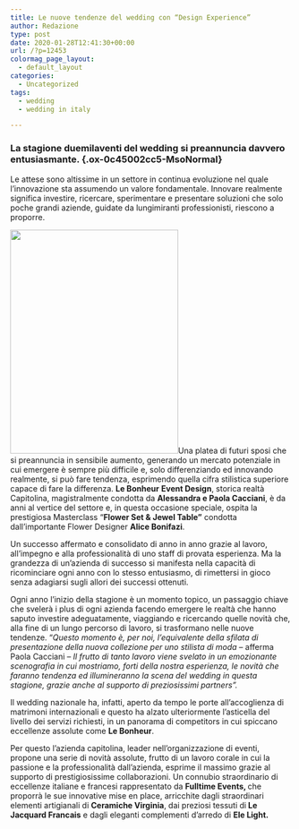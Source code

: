 ```yaml
---
title: Le nuove tendenze del wedding con “Design Experience”
author: Redazione
type: post
date: 2020-01-28T12:41:30+00:00
url: /?p=12453
colormag_page_layout:
  - default_layout
categories:
  - Uncategorized
tags:
  - wedding
  - wedding in italy

---
```

### La stagione duemilaventi del wedding si preannuncia davvero entusiasmante. {.ox-0c45002cc5-MsoNormal}

<p class="ox-0c45002cc5-MsoNormal">
  Le attese sono altissime in un settore in continua evoluzione nel quale l’innovazione sta assumendo un valore fondamentale. Innovare realmente significa investire, ricercare, sperimentare e presentare soluzioni che solo poche grandi aziende, guidate da lungimiranti professionisti, riescono a proporre.
</p>

<p class="ox-0c45002cc5-MsoNormal">
  <img decoding="async" loading="lazy" class="alignleft wp-image-12454" src="https://progressonline.it/wp-content/uploads/2020/01/Le-Bonheur-3-225x300.jpeg" alt="" width="300" height="400" />Una platea di futuri sposi che si preannuncia in sensibile aumento, generando un mercato potenziale in cui emergere è sempre più difficile e, solo differenziando ed innovando realmente, si può fare tendenza, esprimendo quella cifra stilistica superiore capace di fare la differenza. <b>Le Bonheur</b> <b>Event Design</b>, storica realtà Capitolina, magistralmente condotta da <b>Alessandra e Paola Cacciani</b>, è da anni al vertice del settore e, in questa occasione speciale, ospita la prestigiosa Masterclass “<b>Flower Set & Jewel Table”</b> condotta dall’importante Flower Designer <b>Alice Bonifazi</b>.
</p>

<p class="ox-0c45002cc5-MsoNormal">
  Un successo affermato e consolidato di anno in anno grazie al lavoro, all’impegno e alla professionalità di uno staff di provata esperienza. Ma la grandezza di un’azienda di successo si manifesta nella capacità di ricominciare ogni anno con lo stesso entusiasmo, di rimettersi in gioco senza adagiarsi sugli allori dei successi ottenuti.
</p>

<p class="ox-0c45002cc5-MsoNormal">
  Ogni anno l’inizio della stagione è un momento topico, un passaggio chiave che svelerà i plus di ogni azienda facendo emergere le realtà che hanno saputo investire adeguatamente, viaggiando e ricercando quelle novità che, alla fine di un lungo percorso di lavoro, si trasformano nelle nuove tendenze. “<i>Questo momento è, per noi, l’equivalente della sfilata di presentazione della nuova collezione per uno stilista di moda</i> &#8211; afferma Paola Cacciani <i>&#8211; Il frutto di tanto lavoro viene svelato in un emozionante scenografia in cui mostriamo, forti della nostra esperienza, le novità che faranno tendenza ed illumineranno la scena del wedding in questa stagione, grazie anche al supporto di preziosissimi partners”. </i>
</p>

<p class="ox-0c45002cc5-MsoNormal">
  Il wedding nazionale ha, infatti, aperto da tempo le porte all’accoglienza di matrimoni internazionali e questo ha alzato ulteriormente l’asticella del livello dei servizi richiesti, in un panorama di competitors in cui spiccano eccellenze assolute come <b>Le Bonheur</b>.
</p>

<p class="ox-0c45002cc5-MsoNormal">
  Per questo l’azienda capitolina, leader nell’organizzazione di eventi, propone una serie di novità assolute, frutto di un lavoro corale in cui la passione e la professionalità dall’azienda, esprime il massimo grazie al supporto di prestigiosissime collaborazioni. Un connubio straordinario di eccellenze italiane e francesi rappresentato da <b>Fulltime Events, </b>che proporrà le sue innovative mise en place, arricchite dagli straordinari elementi artigianali di <b>Ceramiche Virginia</b>, dai preziosi tessuti di<b> Le Jacquard Francais</b> e dagli eleganti complementi d’arredo di <b>Ele Light.</b>
</p>